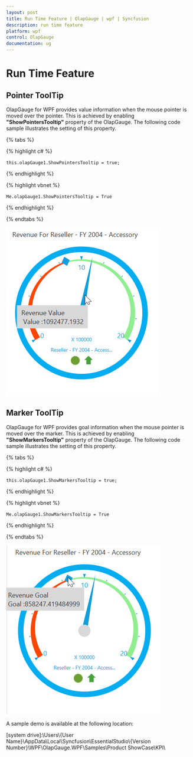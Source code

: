 ```yaml
---
layout: post
title: Run Time Feature | OlapGauge | wpf | Syncfusion
description: run time feature
platform: wpf
control: OlapGauge
documentation: ug
---
```


# Run Time Feature

## Pointer ToolTip

OlapGauge for WPF provides value information when the mouse pointer is moved over the pointer. This is achieved by enabling **"ShowPointersTooltip"** property of the OlapGauge. The following code sample illustrates the setting of this property.

{% tabs %}

{% highlight c# %}
 
    this.olapGauge1.ShowPointersTooltip = true;

{% endhighlight %}

{% highlight vbnet %}
  
    Me.olapGauge1.ShowPointersTooltip = True

{% endhighlight %}

{% endtabs %}

![](Run-Time-Feature_images/Run-Time-Feature_img1.png)

## Marker ToolTip

OlapGauge for WPF provides goal information when the mouse pointer is moved over the marker. This is achieved by enabling **"ShowMarkersTooltip"** property of the OlapGauge. The following code sample illustrates the setting of this property.

{% tabs %}

{% highlight c# %}
 
    this.olapGauge1.ShowMarkersTooltip = true;

{% endhighlight %}

{% highlight vbnet %}
  
    Me.olapGauge1.ShowMarkersTooltip = True

{% endhighlight %}

{% endtabs %}

![](Run-Time-Feature_images/Run-Time-Feature_img2.png)

A sample demo is available at the following location:

[system drive]:\Users\\{User Name}\AppData\Local\Syncfusion\EssentialStudio\\{Version Number}\WPF\OlapGauge.WPF\Samples\Product ShowCase\KPI\

